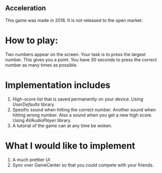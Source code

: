 ## Acceleration

This game was made in 2018. It is not released to the open market.

# How to play:
Two numbers appear on the screen. Your task is to press the largest number. This gives you a point. You have 30 seconds to press 
the correct number as many times as possible.

# Implementation includes
1. High-score list that is saved permanently on your device. Using *UserDefaults* library.
2. Spesific sound when hitting the correct number. Another sound when hitting wrong number. Also a sound when you get a new high score. Using *AVAudioPlayer* library.
3. A tutorial of the game can at any time be woken.

# What I would like to implement
1. A much prettier UI
2. Sync over GameCenter so that you could compete with your friends.
